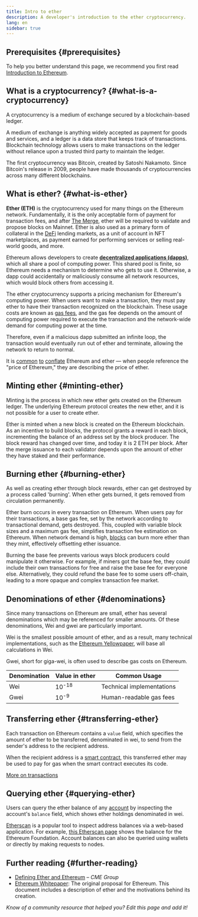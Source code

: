 ```yaml
---
title: Intro to ether
description: A developer's introduction to the ether cryptocurrency.
lang: en
sidebar: true
---
```


## Prerequisites {#prerequisites}

To help you better understand this page, we recommend you first read [Introduction to Ethereum](/developers/docs/intro-to-ethereum/).

## What is a cryptocurrency? {#what-is-a-cryptocurrency}

A cryptocurrency is a medium of exchange secured by a blockchain-based ledger.

A medium of exchange is anything widely accepted as payment for goods and services, and a ledger is a data store that keeps track of transactions. Blockchain technology allows users to make transactions on the ledger without reliance upon a trusted third party to maintain the ledger.

The first cryptocurrency was Bitcoin, created by Satoshi Nakamoto. Since Bitcoin's release in 2009, people have made thousands of cryptocurrencies across many different blockchains.

## What is ether? {#what-is-ether}

**Ether (ETH)** is the cryptocurrency used for many things on the Ethereum network. Fundamentally, it is the only acceptable form of payment for transaction fees, and after [The Merge](/upgrades/merge), ether will be required to validate and propose blocks on Mainnet. Ether is also used as a primary form of collateral in the [DeFi](/defi) lending markets, as a unit of account in NFT marketplaces, as payment earned for performing services or selling real-world goods, and more.

Ethereum allows developers to create [**decentralized applications (dapps)**](/developers/docs/dapps), which all share a pool of computing power. This shared pool is finite, so Ethereum needs a mechanism to determine who gets to use it. Otherwise, a dapp could accidentally or maliciously consume all network resources, which would block others from accessing it.

The ether cryptocurrency supports a pricing mechanism for Ethereum's computing power. When users want to make a transaction, they must pay ether to have their transaction recognized on the blockchain. These usage costs are known as [gas fees](/developers/docs/gas/), and the gas fee depends on the amount of computing power required to execute the transaction and the network-wide demand for computing power at the time.

Therefore, even if a malicious dapp submitted an infinite loop, the transaction would eventually run out of ether and terminate, allowing the network to return to normal.

It is [common](https://www.reuters.com/article/us-crypto-currencies-lending-insight-idUSKBN25M0GP#:~:text=price%20of%20ethereum) [to](https://abcnews.go.com/Business/bitcoin-slumps-week-low-amid-renewed-worries-chinese/story?id=78399845#:~:text=cryptocurrencies%20including%20ethereum) [conflate](https://www.cnn.com/2021/03/14/tech/nft-art-buying/index.html#:~:text=price%20of%20ethereum) Ethereum and ether — when people reference the "price of Ethereum," they are describing the price of ether.

## Minting ether {#minting-ether}

Minting is the process in which new ether gets created on the Ethereum ledger. The underlying Ethereum protocol creates the new ether, and it is not possible for a user to create ether.

Ether is minted when a new block is created on the Ethereum blockchain. As an incentive to build blocks, the protocol grants a reward in each block, incrementing the balance of an address set by the block producer. The block reward has changed over time, and today it is 2 ETH per block. After the merge issuance to each validator depends upon the amount of ether they have staked and their performance.

## Burning ether {#burning-ether}

As well as creating ether through block rewards, ether can get destroyed by a process called 'burning'. When ether gets burned, it gets removed from circulation permanently.

Ether burn occurs in every transaction on Ethereum. When users pay for their transactions, a base gas fee, set by the network according to transactional demand, gets destroyed. This, coupled with variable block sizes and a maximum gas fee, simplifies transaction fee estimation on Ethereum. When network demand is high, [blocks](https://etherscan.io/block/12965263) can burn more ether than they mint, effectively offsetting ether issuance.

Burning the base fee prevents various ways block producers could manipulate it otherwise. For example, if miners got the base fee, they could include their own transactions for free and raise the base fee for everyone else. Alternatively, they could refund the base fee to some users off-chain, leading to a more opaque and complex transaction fee market.

## Denominations of ether {#denominations}

Since many transactions on Ethereum are small, ether has several denominations which may be referenced for smaller amounts. Of these denominations, Wei and gwei are particularly important.

Wei is the smallest possible amount of ether, and as a result, many technical implementations, such as the [Ethereum Yellowpaper](https://ethereum.github.io/yellowpaper/paper.pdf), will base all calculations in Wei.

Gwei, short for giga-wei, is often used to describe gas costs on Ethereum.

| Denomination | Value in ether   | Common Usage              |
| ------------ | ---------------- | ------------------------- |
| Wei          | 10<sup>-18</sup> | Technical implementations |
| Gwei         | 10<sup>-9</sup>  | Human-readable gas fees   |

## Transferring ether {#transferring-ether}

Each transaction on Ethereum contains a `value` field, which specifies the amount of ether to be transferred, denominated in wei, to send from the sender's address to the recipient address.

When the recipient address is a [smart contract](/developers/docs/smart-contracts/), this transferred ether may be used to pay for gas when the smart contract executes its code.

[More on transactions](/developers/docs/transactions/)

## Querying ether {#querying-ether}

Users can query the ether balance of any [account](/developers/docs/accounts/) by inspecting the account's `balance` field, which shows ether holdings denominated in wei.

[Etherscan](https://etherscan.io) is a popular tool to inspect address balances via a web-based application. For example, [this Etherscan page](https://etherscan.io/address/0xde0b295669a9fd93d5f28d9ec85e40f4cb697bae) shows the balance for the Ethereum Foundation. Account balances can also be queried using wallets or directly by making requests to nodes.

## Further reading {#further-reading}

- [Defining Ether and Ethereum](https://www.cmegroup.com/education/courses/introduction-to-ether/defining-ether-and-ethereum.html) – _CME Group_
- [Ethereum Whitepaper](/whitepaper/): The original proposal for Ethereum. This document includes a description of ether and the motivations behind its creation.

_Know of a community resource that helped you? Edit this page and add it!_
